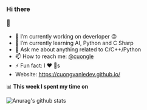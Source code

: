 ### Hi there  <p> :rofl: </p>

- 🔭 I’m currently working on deverloper :wink:
- 🌱 I’m currently learning AI, Python and C Sharp
- 💬 Ask me about anything related to C/C++/Python
- 📫 How to reach me: [@cuongle](https://www.facebook.com/lvcuong210)
- ⚡ Fun fact: I :heart: :dog:s
- Website: https://cuongvanledev.github.io/

📊 **This week I spent my time on**

![Anurag's github stats](https://github-readme-stats.vercel.app/api?username=cuongvanledev&count_private=true)
